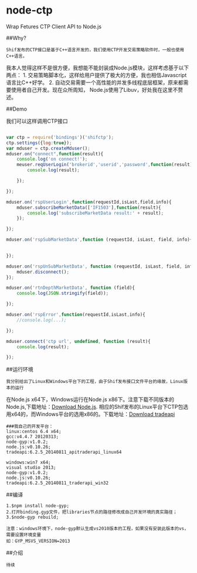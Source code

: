 node-ctp
========

Wrap Fetures CTP Client API to Node.js

##Why?

    Shif发布的CTP接口是基于C++语言开发的，我们使用CTP开发交易策略软件时，一般也使用C++语言。
我本人觉得这样不是很方便，我想能不能封装成Node.js模块，这样考虑基于以下两点：
    1. 交易策略脚本化，这样给用户提供了极大的方便，我也相信Javascript语言比C++好学。
    2. 自动交易需要一个高性能的并发多线程底层框架，原来都需要使用者自己开发。现在众所周知，
       Node.js使用了Libuv，好处我在这里不赘述。

##Demo

我们可以这样调用CTP接口

```javascript

var ctp = require('bindings')('shifctp');
ctp.settings({log:true});
var mduser = ctp.createMduser();
mduser.on("connect",function(result){
    console.log('on connect!');
    meuser.reqUserLogin('brokerid','userid','password',function(result){
        console.log(result);

    });

});

mduser.on('rspUserLogin',function(requestId,isLast,field,info){
    mduser.subscribeMarketData(['IF1503'],function(result){
        console.log('subscribeMarketData result:' + result);
    });

});

mduser.on('rspSubMarketData',function (requestId, isLast, field, info){
        

});

mduser.on('rspUnSubMarketData', function (requestId, isLast, field, info){
    mduser.disconnect();
});

mduser.on('rtnDepthMarketData', function (field){
    console.log(JSON.stringify(field));

});

mduser.on('rspError',function(requestId,isLast,info){
    //console.log(...);

});

mduser.connect('ctp url', undefined, function (result){
    console.log(result);

});


```
##运行环境

    我分别给出了Linux和Windows平台下的工程，由于Shif发布接口文件平台的缘故，Linux版本的运行
在Node.js x64下，Windows运行在Node.js x86下。注意下载不同版本的Node.js,下载地址：[Download Node.js](http://www.nodejs.org/download/).
相应的Shif发布的Linux平台下CTP包选用x64的，而Windows平台的选用x86的。下载地址：[Download tradeapi](http://www.sfit.com.cn/5_2_DocumentDown.htm)

    ###我自己的开发平台：
    linux:centos 6.4 x64;
    gcc:v4.4.7 20120313;
    node-gyp:v1.0.2;
    node.js:v0.10.26;
    tradeapi:6.2.5_20140811_apitraderapi_linux64

    windows:win7 x64;
    visual studio 2013;
    node-gyp:v1.0.2;
    node.js:v0.10.26;
    tradeapi:6.2.5_20140811_traderapi_win32


##编译

    1.$npm install node-gyp;
    2.打开binding.gyp文件，把libraries节点的路径修改成自己开发环境的真实路径；
    3.$node-gyp rebuild;

    注意：windows环境下，node-gyp默认生成vs2010版本的工程，如果没有安装此版本的vs，需要设置环境变量
    如：GYP_MSVS_VERSION=2013

##介绍

    待续







